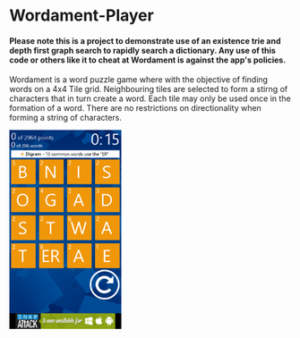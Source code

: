 # Wordament-Player

#### Please note this is a project to demonstrate use of an existence trie and depth first graph search to rapidly search a dictionary. Any use of this code or others like it to cheat at Wordament is against the app's policies.

Wordament is a word puzzle game where with the objective of finding words on a 4x4 Tile grid. Neighbouring tiles are selected to form a stirng of characters that in turn create a word. Each tile may only be used once in the formation of a  word. There are no restrictions on directionality when forming a string of characters.

<img src="./img/img01.png" width="200px">

